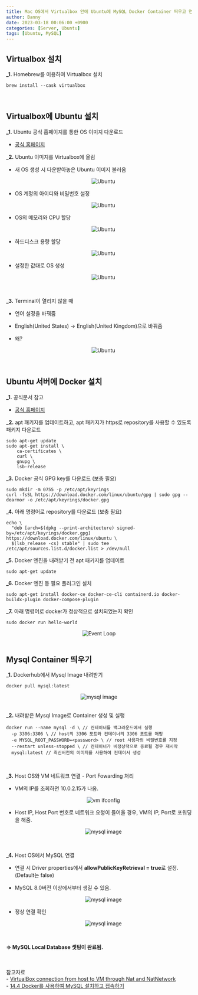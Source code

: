 ```yaml
---
title: Mac OS에서 Virtualbox 안에 Ubuntu에 MySQL Docker Container 띄우고 연결
author: Banny
date: 2023-03-18 00:06:00 +0900
categories: [Server, Ubuntu]
tags: [Ubuntu, MySQL]
---
```


## Virtualbox 설치

<strong>\_1.</strong> Homebrew를 이용하여 Virtualbox 설치

```
brew install --cask virtualbox
```

<br>

## Virtualbox에 Ubuntu 설치

<strong>\_1.</strong> Ubuntu 공식 홈페이지를 통한 OS 이미지 다운로드

- <a href="https://ubuntu.com/download/desktop/thank-you?version=22.04.2&architecture=amd64" target="_blank">공식 홈페이지</a>

<strong>\_2.</strong> Ubuntu 이미지를 Virtualbox에 올림 <br>

- 새 OS 생성 시 다운받아놓은 Ubuntu 이미지 불러옴 <br>

    <center>
    <img alt="Ubuntu" src="https://user-images.githubusercontent.com/62047302/226078904-e4c96264-bdbc-414e-88ff-7f45250b6f69.png">
    </center>

- OS 계정의 아이디와 비밀번호 설정 <br>

    <center>
    <img alt="Ubuntu" src="https://user-images.githubusercontent.com/62047302/226078892-e8e31e72-27c4-489f-9c42-3082995b8d2f.png">
    </center>

- OS의 메모리와 CPU 할당 <br>

    <center>
    <img alt="Ubuntu" src="https://user-images.githubusercontent.com/62047302/226078898-669869fa-9c58-476c-8413-74be8e11cf3d.png">
    </center>

- 하드디스크 용량 할당 <br>

    <center>
    <img alt="Ubuntu" src="https://user-images.githubusercontent.com/62047302/226078862-938a768d-c0e1-4e9a-8795-2d41237b0f9b.png">
    </center>

- 설정한 값대로 OS 생성 <br>

    <center>
    <img alt="Ubuntu" src="https://user-images.githubusercontent.com/62047302/226078882-7d4b5746-ce3f-4b87-a445-6e9f87c964ab.png">
    </center>

<br>

<strong>\_3.</strong> Terminal이 열리지 않을 때

- 언어 설정을 바꿔줌<br>
- English(United States) -> English(United Kingdom)으로 바꿔줌<br>
- 왜? <br>

    <center>
    <img alt="Ubuntu" src="https://user-images.githubusercontent.com/62047302/226081324-7d4805a5-8f1e-4f1b-9e2a-bc627661a519.png">
    </center>

<br>

## Ubuntu 서버에 Docker 설치

<strong>\_1.</strong> 공식문서 참고

- <a href="https://docs.docker.com/engine/install/ubuntu/#set-up-the-repository" target="_blank">공식 홈페이지</a>

<strong>\_2.</strong> apt 패키지를 업데이트하고, apt 패키지가 https로 repository를 사용할 수 있도록 패키지 다운로드

```
sudo apt-get update
sudo apt-get install \
    ca-certificates \
    curl \
    gnupg \
    lsb-release
```

<strong>\_3.</strong> Docker 공식 GPG key를 다운로드 (보충 필요)

```
sudo mkdir -m 0755 -p /etc/apt/keyrings
curl -fsSL https://download.docker.com/linux/ubuntu/gpg | sudo gpg --dearmor -o /etc/apt/keyrings/docker.gpg
```

<strong>\_4.</strong> 아래 명령어로 repository를 다운로드 (보충 필요)

```
echo \
  "deb [arch=$(dpkg --print-architecture) signed-by=/etc/apt/keyrings/docker.gpg] https://download.docker.com/linux/ubuntu \
  $(lsb_release -cs) stable" | sudo tee /etc/apt/sources.list.d/docker.list > /dev/null
```

<strong>\_5.</strong> Docker 엔진을 내려받기 전 apt 패키지를 업데이트

```
sudo apt-get update
```

<strong>\_6.</strong> Docker 엔진 등 필요 플러그인 설치

```
sudo apt-get install docker-ce docker-ce-cli containerd.io docker-buildx-plugin docker-compose-plugin
```

<strong>\_7.</strong> 아래 명령어로 docker가 정상적으로 설치되었는지 확인

```
sudo docker run hello-world
```

<center>
    <img alt="Event Loop" src="https://user-images.githubusercontent.com/62047302/226161289-c01cbd9f-3556-4b7f-9cd4-7be7f1340c2b.png">
</center>

<br>

## Mysql Container 띄우기

<strong>\_1.</strong> Dockerhub에서 Mysql Image 내려받기

```
docker pull mysql:latest
```

<center>
    <img alt="mysql image" src="https://user-images.githubusercontent.com/62047302/229434556-776b264f-e5f6-4118-ae7f-d7927c1dfa70.png">
</center>

<br>

<strong>\_2.</strong> 내려받은 Mysql Image로 Container 생성 및 실행

```
docker run --name mysql -d \ // 컨테이너를 백그라운드에서 실행
  -p 3306:3306 \ // host의 3306 포트와 컨테이너의 3306 포트를 매핑
  -e MYSQL_ROOT_PASSWORD=<password> \ // root 사용자의 비밀번호를 지정
  --restart unless-stopped \ // 컨테이너가 비정상적으로 종료될 경우 재시작
  mysql:latest // 최신버전의 이미지를 사용하여 컨테이서 생성
```

<br>

<strong>\_3.</strong> Host OS와 VM 네트워크 연결 - Port Fowarding 처리

- VM의 IP를 조회하면 10.0.2.15가 나옴.

    <center>
        <img alt="vm ifconfig" src="https://user-images.githubusercontent.com/62047302/229455160-d82baa42-ddfc-4c04-b7e1-ff6c30a6c601.png">
    </center>

- Host IP, Host Port 번호로 네트워크 요청이 들어올 경우, VM의 IP, Port로 포워딩을 해줌.

    <center>
        <img alt="mysql image" src="https://user-images.githubusercontent.com/62047302/229454491-108ca308-938b-4250-ad02-8ad5600dbd79.png">
    </center>

<br>

<strong>\_4.</strong> Host OS에서 MySQL 연결

- 연결 시 Driver properties에서 <strong>allowPublicKeyRetrieval = true</strong>로 설정. (Default는 false)
- MySQL 8.0버전 이상에서부터 생길 수 있음.

    <center>
        <img alt="mysql image" src="https://user-images.githubusercontent.com/62047302/229457641-a380ccc6-bd2f-403d-a367-f1aa92d00cbe.png">
    </center>

- 정상 연결 확인

    <center>
        <img alt="mysql image" src="https://user-images.githubusercontent.com/62047302/229458785-fe3673eb-7d92-4830-9123-958c1a0ebd4b.png">
    </center>

<br>

<strong>=> MySQL Local Database 셋팅이 완료됨.</strong>

<br>
<br>
참고자료<br>
- <a href="https://stele-miha.medium.com/virtualbox-connection-from-host-to-vm-through-nat-and-natnetwork-aa15289bfc01" target="_blank">VirtualBox connection from host to VM through Nat and NatNetwork</a><br>
- <a href="https://poiemaweb.com/docker-mysql" target="_blank">14.4 Docker를 사용하여 MySQL 설치하고 접속하기</a><br>

